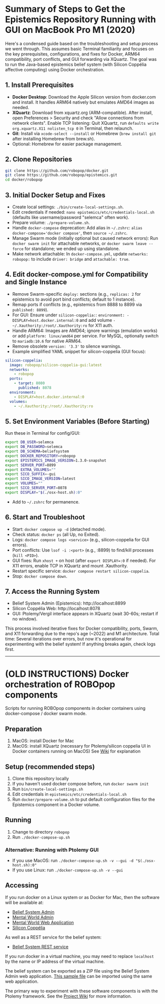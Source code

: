 # Summary of Steps to Get the Epistemics Repository Running with GUI on MacBook Pro M1 (2020)

Here's a condensed guide based on the troubleshooting and setup process we went through. This assumes basic Terminal familiarity and focuses on the key prerequisites, configurations, and fixes for Docker, ARM64 compatibility, port conflicts, and GUI forwarding via XQuartz. The goal was to run the Java-based epistemics belief system (with Silicon Coppélia affective computing) using Docker orchestration.

## 1. Install Prerequisites

- **Docker Desktop**: Download the Apple Silicon version from docker.com and install. It handles ARM64 natively but emulates AMD64 images as needed.
- **XQuartz**: Download from xquartz.org (ARM-compatible). After install, open Preferences > Security and check "Allow connections from network clients". Enable TCP listening: Quit XQuartz, run `defaults write org.xquartz.X11 nolisten_tcp 0` in Terminal, then relaunch.
- **Git**: Install via `xcode-select --install` or Homebrew (`brew install git` after installing Homebrew from brew.sh).
- Optional: Homebrew for easier package management.

## 2. Clone Repositories

```bash
git clone https://github.com/robopop/docker.git
git clone https://github.com/robopop/epistemics.git
cd docker/robopop
```

## 3. Initial Docker Setup and Fixes

- Create local settings: `./bin/create-local-settings.sh`.
- Edit credentials if needed: `nano epistemics/etc/credentials-local.sh` (defaults like username/password "selemca" often work).
- Prepare volume: `./prepare-volume.sh`.
- Handle `docker-compose` deprecation: Add alias in `~/.zshrc`: `alias docker-compose='docker compose'`, then `source ~/.zshrc`.
- Manage Swarm mode (initially optional but caused network errors): Run `docker swarm init` for attachable networks, or `docker swarm leave --force` for standalone; we ended up using standalone.
- Make network attachable: In `docker-compose.yml`, update `networks: robopop:` to include `driver: bridge` and `attachable: true`.

## 4. Edit docker-compose.yml for Compatibility and Single Instance

- Remove Swarm-specific `deploy:` sections (e.g., `replicas: 2` for epistemics to avoid port bind conflicts; default to 1 instance).
- Remap ports if conflicts (e.g., epistemics from 8888 to 8899 via `published: 8899`).
- For GUI: Ensure under `silicon-coppelia:`: `environment: - DISPLAY=host.docker.internal:0` and add volume `- ~/.Xauthority:/root/.Xauthority:ro` for X11 auth.
- Handle ARM64: Images are AMD64; ignore warnings (emulation works) or add `platform: linux/amd64` per service. For MySQL, optionally switch to `mariadb:10.6` for native ARM64.
- Remove obsolete `version: '3.3'` to silence warnings.
- Example simplified YAML snippet for silicon-coppelia (GUI focus):

```yaml
silicon-coppelia:
  image: robopop/silicon-coppelia-gui:latest
  networks:
    - robopop
  ports:
    - target: 8080
      published: 8078
  environment:
    - DISPLAY=host.docker.internal:0
  volumes:
    - ~/.Xauthority:/root/.Xauthority:ro
```

## 5. Set Environment Variables (Before Starting)

Run these in Terminal for config/GUI:

```bash
export DB_USER=selemca
export DB_PASSWORD=selemca
export DB_SCHEMA=beliefsystem
export DOCKER_REPOSITORY=robopop
export EPISTEMICS_IMAGE_VERSION=1.3.0-snapshot
export SERVER_PORT=8899
export EXTRA_VOLUMES=""
export SICO_SUFFIX=-gui
export SICO_IMAGE_VERSION=latest
export VOLUMES=""
export SICO_SERVER_PORT=8078
export DISPLAY="$(./osx-host.sh):0"
```

- Add to `~/.zshrc` for permanence.

## 6. Start and Troubleshoot

- Start: `docker compose up -d` (detached mode).
- Check status: `docker ps` (all Up, no Exited).
- Logs: `docker compose logs <service>` (e.g., silicon-coppelia for GUI errors).
- Port conflicts: Use `lsof -i :<port>` (e.g., :8899) to find/kill processes (`kill <PID>`).
- GUI fixes: Run `xhost +` on host (after `export DISPLAY=:0` if needed). For X11 errors, enable TCP in XQuartz and mount .Xauthority.
- Restart specific service: `docker compose restart silicon-coppelia`.
- Stop: `docker compose down`.

## 7. Access the Running System

- Belief System Admin (Epistemics): http://localhost:8899
- Silicon Coppélia Web: http://localhost:8078
- GUI: Ptolemy/Vergil interface appears in XQuartz (wait 30-60s; restart if no window).

This process involved iterative fixes for Docker compatibility, ports, Swarm, and X11 forwarding due to the repo's age (~2022) and M1 architecture. Total time: Several iterations over errors, but now it's operational for experimenting with the belief system! If anything breaks again, check logs first.

______________________________________________________________________________________________________________________________________

# (OLD INSTRUCTIONS) Docker orchestration of ROBOpop components

Scripts for running ROBOpop components in docker containers using docker-compose / docker swarm mode.

## Preparation
1. MacOS: install Docker for Mac
2. MacOS: install XQuartz (necessary for Ptolemy/silicon coppelia UI in Docker containers running on MacOS)
See [Wiki](https://github.com/robopop/docker/wiki/Ptolemy-GUI) for explanation


## Setup (recommended steps)
1. Clone this repository locally
2. If you haven't used docker compose before, run `docker swarm init`
3. Run `bin/create-local-settings.sh`
4. Edit credentials in `epistemics/etc/credentials-local.sh`
5. Run `docker/prepare-volume.sh` to put default configuration files for the Epistemics component in a Docker volume.

## Running
1. Change to directory `robopop`
2. Run `./docker-compose-up.sh`


### Alternative: Running with Ptolemy GUI
* If you use MacOS: run `./docker-compose-up.sh -v --gui -d "$(./osx-host.sh):0"`
* If you use Linux: run `./docker-compose-up.sh -v --gui`


## Accessing
If you run docker on a Linux system or as Docker for Mac, then the software will be available at:

* [Belief System Admin](http://localhost:8888/beliefsystem-webadmin/)
* [Mental World Admin](http://localhost:8888/mentalworld-webadmin/)
* [Mental World Web Application](http://localhost:8888/mentalworld-webapp/)
* [Silicon Coppélia](http://localhost:8084/)

As well as a REST service for the belief system:

* [Belief System REST service](http://localhost:8888/beliefsystem-rest/)

If you run docker in a virtual machine, you may need to replace `localhost` by the name or IP address of the virtual machine.

The belief system can be exported as a ZIP file using the Belief System Admin web application.
[This sample file](https://github.com/robopop/epistemics/raw/master/Installation/BeliefSystem.zip)
can be imported using the same web application.

The primary way to experiment with these software components is with the Ptolemy framework.
See the [Project Wiki](https://github.com/robopop/docker/wiki) for more information.



